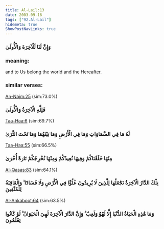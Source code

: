 ```yaml
---
title: Al-Lail:13
date: 2003-09-16
tags: ["92.Al-Lail"]
hidemeta: true 
ShowPostNavLinks: true 
---
```

### وَإِنَّ لَنَا لَلْآخِرَةَ وَالْأُولَىٰ
### meaning: 
and to Us belong the world and the Hereafter.
### similar verses: 

[An-Najm:25](/53/25) (sim:73.0%)

### فَلِلَّهِ الْآخِرَةُ وَالْأُولَىٰ

[Taa-Haa:6](/20/6) (sim:69.7%)

### لَهُ مَا فِي السَّمَاوَاتِ وَمَا فِي الْأَرْضِ وَمَا بَيْنَهُمَا وَمَا تَحْتَ الثَّرَىٰ

[Taa-Haa:55](/20/55) (sim:66.5%)

### مِنْهَا خَلَقْنَاكُمْ وَفِيهَا نُعِيدُكُمْ وَمِنْهَا نُخْرِجُكُمْ تَارَةً أُخْرَىٰ

[Al-Qasas:83](/28/83) (sim:64.1%)

### تِلْكَ الدَّارُ الْآخِرَةُ نَجْعَلُهَا لِلَّذِينَ لَا يُرِيدُونَ عُلُوًّا فِي الْأَرْضِ وَلَا فَسَادًا ۚ وَالْعَاقِبَةُ لِلْمُتَّقِينَ

[Al-Ankaboot:64](/29/64) (sim:63.5%)

### وَمَا هَٰذِهِ الْحَيَاةُ الدُّنْيَا إِلَّا لَهْوٌ وَلَعِبٌ ۚ وَإِنَّ الدَّارَ الْآخِرَةَ لَهِيَ الْحَيَوَانُ ۚ لَوْ كَانُوا يَعْلَمُونَ
